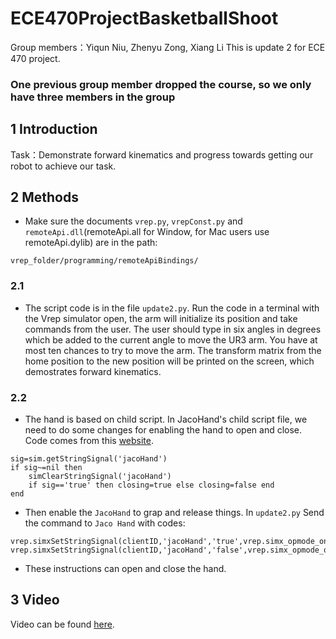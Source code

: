 # ECE470ProjectBasketballShoot
Group members：Yiqun Niu, Zhenyu Zong, Xiang Li
This is update 2 for ECE 470 project.

### One previous group member dropped the course, so we only have three members in the group

## **1 Introduction**

Task：Demonstrate forward kinematics and progress towards getting our robot to achieve our task.

## **2 Methods**

- Make sure the documents ```vrep.py```, ```vrepConst.py``` and ```remoteApi.dll```(remoteApi.all for Window, for Mac users use remoteApi.dylib) are in the path:

```
vrep_folder/programming/remoteApiBindings/
```

### 2.1

- The script code is in the file ```update2.py```. Run the code in a terminal with the Vrep simulator open, the arm will initialize its position and take commands from the user. The user should type in six angles in degrees which be added to the current angle to move the UR3 arm. You have at most ten chances to try to move the arm. The transform matrix from the home position to the new position will be printed on the screen, which demostrates forward kinematics.

### 2.2

- The hand is based on child script. In JacoHand's child script file, we need to do some changes for enabling the hand to open and close. Code comes from this [website](http://www.forum.coppeliarobotics.com/viewtopic.php?f=9&t=1891#p8135).

```
sig=sim.getStringSignal('jacoHand')
if sig~=nil then
	simClearStringSignal('jacoHand')
	if sig=='true' then closing=true else closing=false end
end
```

- Then enable the ```JacoHand``` to grap and release things. In ```update2.py``` Send the command to ```Jaco Hand``` with codes:

```
vrep.simxSetStringSignal(clientID,'jacoHand','true',vrep.simx_opmode_oneshot)
vrep.simxSetStringSignal(clientID,'jacoHand','false',vrep.simx_opmode_oneshot)
```

- These instructions can open and close the hand.

## 3 Video 
Video can be found [here](https://www.youtube.com/watch?v=oTiXtuupihU&feature=youtu.be). 
